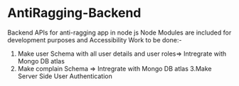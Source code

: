 # AntiRagging-Backend
Backend APIs for anti-ragging app in node js 
Node Modules are included for development purposes and Accessibility
Work to be done:-
1. Make user Schema with all user details and user roles=> Intregrate with Mongo DB atlas
2. Make complain Schema => Intregrate with Mongo DB atlas
3.Make Server Side User Authentication
